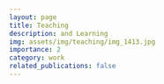 ```yaml
---
layout: page
title: Teaching
description: and Learning
img: assets/img/teaching/img_1413.jpg
importance: 2
category: work
related_publications: false
---
```

